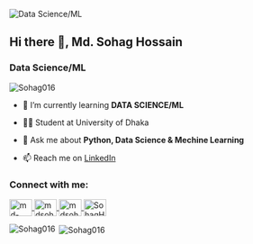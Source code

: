 ![Data Science/ML](https://media.licdn.com/dms/image/v2/D5616AQGHS9_XpK2nmQ/profile-displaybackgroundimage-shrink_350_1400/profile-displaybackgroundimage-shrink_350_1400/0/1724173655151?e=1729728000&v=beta&t=Z7SvMOoHh7oa1MGjzfg2UxtHoUge9AuKedrBv5--QgI)

<h2 align="left">Hi there 👋, Md. Sohag Hossain </h2>
<h3  align="left"> Data Science/ML</h3>

<p align="left"> <img src="https://komarev.com/ghpvc/?username=Sohag016&label=Profile%20views&color=0e75b6&style=flat" alt="Sohag016" /> </p>

- 🌱 I’m currently learning **DATA SCIENCE/ML**

- 👨‍💻 Student at University of Dhaka

- 💬 Ask me about **Python, Data Science & Mechine Learning**
  

- 📫 Reach me on [LinkedIn](https://www.linkedin.com/in/md-sohag-hossain-4687b6268/)


<h3 align="left">Connect with me:</h3>
<p align="left">

<a href="https://www.linkedin.com/in/md-sohag-hossain-4687b6268/" target="blank">
  <img align="center" src="https://raw.githubusercontent.com/rahuldkjain/github-profile-readme-generator/master/src/images/icons/Social/linked-in-alt.svg" alt="md-sohag-hossain" height="30" width="40" />
</a>


<a href="https://www.facebook.com/mdsohag.hosen.96558" target="blank">
  <img align="center" src="https://raw.githubusercontent.com/rahuldkjain/github-profile-readme-generator/master/src/images/icons/Social/facebook.svg" alt="mdsohag.hosen.96558" height="30" width="40" />
</a>

<a href="https://www.instagram.com/mdsohag.hosen.96558?igsh=MWFjcWV3ZnpnbXh0OA==" target="blank">
  <img align="center" src="https://raw.githubusercontent.com/rahuldkjain/github-profile-readme-generator/master/src/images/icons/Social/instagram.svg" alt="mdsohag.hosen.96558" height="30" width="40" />
</a>

<a href="https://www.youtube.com/@SohagH-75" target="blank">
  <img align="center" src="https://raw.githubusercontent.com/rahuldkjain/github-profile-readme-generator/master/src/images/icons/Social/youtube.svg" alt="SohagH-75" height="30" width="40" />
</a>

</p>

<p><img align="left" src="https://github-readme-stats.vercel.app/api/top-langs?username=Sohag016&show_icons=true&locale=en&layout=compact" alt="Sohag016" /></p>

<p>&nbsp;<img align="center" src="https://github-readme-stats.vercel.app/api?username=Sohag016&show_icons=true&locale=en" alt="Sohag016" /></p>





